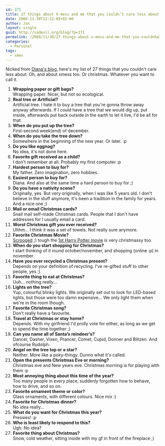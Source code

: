 ```yaml
---
id: 371
title: 27 things about X-mess and me that you couldn’t care less about
date: 2008-11-30T12:22:09+02:00
author: Jan
layout: single
guid: http://sadevil.org/blog/?p=371
permalink: /2008/11/30/27-things-about-x-mess-and-me-that-you-couldn%e2%80%99t-care-less-about/
categories:
  - Personal
tags:
  - xmes
---
```

Nicked from [Diana's blog](http://sade.sadevil.org/blog/2008/11/28/me-me-the-christmas-edition), here's my list of 27 things that you couldn't care less about. Oh, and about xmess too. Or christmas. Whatever you want to call it.

  1. **Wrapping paper or gift bags?**  
    Wrapping paper. Nicer, but not so ecological.
  2. **Real tree or Artificial?**  
    Artificial tree. I hate it to buy a tree that you're gonna throw away anyway afterwards. If I could have a tree that we would dig up, put inside, afterwards put back outside in the earth to let it live, I'd be all for that.
  3. **When do you put up the tree?**  
    First-second week(end) of december.
  4. **When do you take the tree down?**  
    Somewhere in the beginning of the new year. Or later. :p
  5. **Do you like eggnog?**  
    No idea, it's not done here.
  6. **Favorite gift received as a child?**  
    I don't remember at all. Probably my first computer :p
  7. **Hardest person to buy for?**  
    My father. Zero imagination, zero hobbies.
  8. **Easiest person to buy for?**  
    Diana. And also at the same time a hard person to buy for ;)
  9. **Do you have a nativity scene?**  
    Originally, yes. But very originally, when I was like 5 years old. I don't believe in the stuff anymore, it's been a tradition in the family for years. And a nice one ;)
 10. **Mail or email Christmas cards?**  
    Snail mail self-made Christmas cards. People that I don't have addresses for I usually email a card.
 11. **Worst Christmas gift you ever received?**  
    Uhhm... I think it was a set of towels. Not really sure anymore.
 12. **Favorite Christmas Movie?**  
    [Scrooged](http://www.imdb.com/title/tt0096061/) ;) tough the [1st Harry Potter movie](http://uk.imdb.com/title/tt0241527/) is very christmassy too.
 13. **When do you start shopping for Christmas?**  
    I start thinking of it round october/november, and shopping (online :p) in november.
 14. **Have you ever recycled a Christmas present?**  
    Depends on your definition of recycling. I've re-gifted stuff to other people, yes ;)
 15. **Favorite thing to eat at Christmas?**  
    Uuh... nothing really...
 16. **Lights on the tree?**  
    Yup, colourful blinky lights. We originally set out to look for LED-based lights, but those were too damn expensive... We only light them when we're in the room though.
 17. **Favorite Christmas song?**  
    Don’t really have a favourite.
 18. **Travel at Christmas or stay home?**  
    Depends. With my girlfriend I'd prolly vote for either, as long as we get to spend the time together ;)
 19. **Can you name all of Santa’s reindeer’s?**  
    Dancer, Dasher, Vixen, Prancer, Comet, Cupid, Donner and Blitzen. And ofcourse Rudolph. 
 20. **Angel on the tree top or a star?**  
    Neither. More like a poky-thingy. Dunno what it's called. 
 21. **Open the presents Christmas Eve or morning?**  
    Christmas eve and New years eve. Christmas morning is for playing with them :p
 22. **Most annoying thing about this time of the year?**  
    Too many people in every place, suddenly forgotten how to behave, how to drive, and so on. 
 23. **Favorite ornament theme or color?**  
    Glass ornaments, with different colours. Nice mix :) 
 24. **Favorite for Christmas dinner?**  
    No idea really... 
 25. **What do you want for Christmas this year?**  
    Pressies! :p 
 26. **Who is least likely to respond to this?**  
    Ugh. No idea? 
 27. **Favorite thing about Christmas?**  
    Snow, cold weather, sitting inside with my gf in front of the fireplace ;)